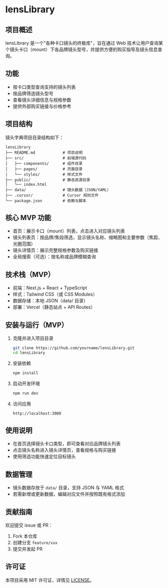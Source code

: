 # lensLibrary

## 项目概述
lensLibrary 是一个"各种卡口镜头的终极库"，旨在通过 Web 技术让用户查询某个镜头卡口（mount）下各品牌镜头型号，并提供方便的购买指导及镜头信息查询。

## 功能
- 按卡口类型查询支持的镜头列表
- 按品牌筛选镜头型号
- 查看镜头详细信息与规格参数
- 提供外部购买链接与价格参考

## 项目结构
镜头字典项目目录结构如下：

```
lensLibrary
├── README.md            # 项目说明
├── src/                 # 前端源代码
│   ├── components/      # 组件目录
│   ├── pages/           # 页面目录
│   └── styles/          # 样式文件
├── public/              # 静态资源目录
│   └── index.html
├── data/                # 镜头数据（JSON/YAML）
├── .cursor/             # Cursor 规则文件
└── package.json         # 依赖与脚本
```

## 核心 MVP 功能
- 首页：展示卡口（mount）列表，点击进入对应镜头列表
- 镜头列表页：按品牌/焦段筛选，显示镜头名称、缩略图和主要参数（焦距、光圈范围）
- 镜头详情页：展示完整规格参数及购买链接
- 全局搜索（可选）：按名称或品牌模糊查询

## 技术栈（MVP）
- 前端：Next.js + React + TypeScript
- 样式：Tailwind CSS（或 CSS Modules）
- 数据存储：本地 JSON（data/ 目录）
- 部署：Vercel（静态站点 + API Routes）

## 安装与运行（MVP）
1. 克隆并进入项目目录
   ```bash
   git clone https://github.com/yourname/lensLibrary.git
   cd lensLibrary
   ```
2. 安装依赖
   ```bash
   npm install
   ```
3. 启动开发环境
   ```bash
   npm run dev
   ```
4. 访问应用
   ```text
   http://localhost:3000
   ```

## 使用说明
- 在首页选择镜头卡口类型，即可查看对应品牌镜头列表
- 点击镜头名称进入镜头详情页，查看规格与购买链接
- 使用筛选功能快速定位目标镜头

## 数据管理
- 镜头数据存放于 `data/` 目录，支持 JSON 与 YAML 格式
- 若需新增或更新数据，编辑对应文件并按照既有格式添加

## 贡献指南
欢迎提交 issue 或 PR：
1. Fork 本仓库
2. 创建分支 `feature/xxx`
3. 提交并发起 PR

## 许可证
本项目采用 MIT 许可证，详情见 [LICENSE](LICENSE)。
